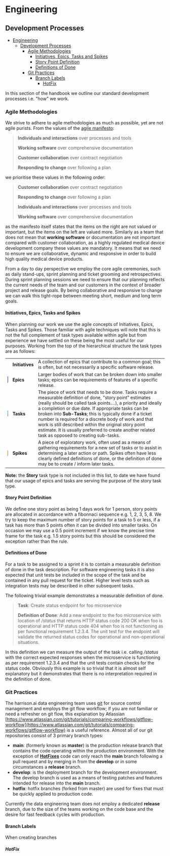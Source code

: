 # Engineering
## Development Processes

- [Engineering](#engineering)
  - [Development Processes](#development-processes)
    - [Agile Methodologies](#agile-methodologies)
      - [Initiatives, Epics, Tasks and Spikes](#initiatives-epics-tasks-and-spikes)
      - [Story Point Definition](#story-point-definition)
      - [Definitions of Done](#definitions-of-done)
    - [Git Practices](#git-practices)
      - [Branch Labels](#branch-labels)
        - [HotFix](#hotfix)

In this section of the handbook we outline our standard development processes i.e. "how" we work.  


### Agile Methodologies

We strive to adhere to agile methodologies as much as possible, yet are not agile purists.  From the values of the [agile manifesto](https://www.atlassian.com/agile/manifesto): 

> **Individuals and interactions** over processes and tools
>
> **Working software** over comprehensive documentation
>
> **Customer collaboration** over contract negotiation 
>
> **Responding to change** over following a plan 

we prioritise these values in the following order:

> **Customer collaboration** over contract negotiation 
>
> **Responding to change** over following a plan 
>
> **Individuals and interactions** over processes and tools
>
> **Working software** over comprehensive documentation


as the manifesto itself states that the items on the right are not valued or important, but the items on the left are valued more.  Similarly as a team that does not mean that **working software** or documentation 
are not important compared with customer collaboration, as a highly regulated medical device development company these values are mandatory.   It means that we need to ensure we are collaborative, dynamic and responsive 
in order to build high quality medical device products. 

From a day to day perspective we employ the core agile ceremonies, such as daily stand-ups, sprint planning and ticket grooming and retrospectives.  During sprint planning sessions we need to ensure that our planning reflects the current needs of the team and our customers in the context of broader project and release goals.  By being collaborative and responsive to change we can walk this tight-rope between meeting short, medium and long term goals.


#### Initiatives, Epics, Tasks and Spikes

When planning our work we use the agile concepts of Initiatives, Epics, Tasks and Spikes.  Those familiar with agile techniques will note that this is not the full complement of task types available within agile but from experience we have settled on these being the most useful for our purposes.  Working from the top of the hierarchical structure the task types are as follows:

<table style="border: none;">
<tr><td style="vertical-align: middle; border: none;"></td><td style="vertical-align: middle; border: none;"><strong>Initiatives</strong></td><td style="vertical-align: middle; border: none;">A collection of epics that contribute to a common goal; this is often, but not necessarily a specific software release.</td></tr>
<tr><td style="vertical-align: middle; border: none;"><img src="./images/epic.svg" alt="epic" style="height:20px; vertical-align: bottom; border: none;"/></td><td style="vertical-align: middle; border: none;"><strong>Epics</strong></td><td style="vertical-align: middle; border: none;">Larger bodies of work that can be broken down into smaller tasks; epics can be requirements of features of a specific release.</td></tr>
<tr><td style="vertical-align: middle; border: none;"><img src="./images/task.svg" alt="epic" style="height:20px; vertical-align: bottom; border: none;"/></td><td style="vertical-align: middle; border: none;"><strong>Tasks</strong></td><td style="vertical-align: middle; border: none;">The piece of work that needs to be done.  Tasks require a measurable definition of done, "story point" estimates (really should be called task points....), a priority and ideally a completion or due date.  If appropriate tasks can be broken into <strong>Sub-Tasks</strong>; this is typically done if a ticket number is required for a discrete body of work and that work is still described within the original story point estimate.  It is usually preferred to create another related task as opposed to creating sub-tasks.</td></tr>
<tr><td style="vertical-align: middle; border: none;"><img src="./images/spike.svg" alt="epic" style="height:20px; vertical-align: bottom; border: none;"/></td><td style="vertical-align: middle; border: none;"><strong>Spikes</strong></td><td style="vertical-align: middle; border: none;">A piece of exploratory work, often used as a means of gathering requirements for a new set of tasks or to assist in determining a later action or path.  Spikes often have less clearly defined definitions of done, or the definition of done may be to create / inform later tasks.</td></tr>
</table>

**Note:** the **Story** task type is not included in this list, to date we have found that our usage of epics and tasks are serving the purpose of the story task type.

#### Story Point Definition

We define one story point as being 1 days work for 1 person, story points are allocated in accordance with a fibonnaci sequence e.g. 1, 2, 3, 5, 8.  We try to keep the maximum number of story points for a task to 5 or less, if a task has more than 5 points often it can be divided into smaller tasks.  On occasion we may use a 0.5 point increment if we know the precise time frame for the task e.g. 1.5 story points but this should be considered the exception rather than the rule.

#### Definitions of Done

For a task to be assigned to a sprint it is to contain a measurable definition of done in the task description.  For software engineering tasks it is also expected that unit tests be included in the scope of the task and be contained in any pull request for the ticket.  Higher level tests such as integration tests may be described in other subsequent tasks.

The following trivial example demonstrates a measurable definition of done.
> **Task**: Create status endpoint for foo microservice
>
> **Definition of Done**:  Add a new endpoint to the foo microservice with location of */status* that returns HTTP status code 200 OK when foo is operational and HTTP status code 404 when foo is not functioning as per functional requirement 1.2.3.4.  The unit test for the endpoint will validate the returned status codes for operational and non-operational situations.

In this definition we can measure the output of the task i.e. calling */status* with the correct expected responses when the microservice is functioning as per requirement 1.2.3.4 and that the unit tests contain checks for the status code.  Obviously this example is so trivial that it is almost self explanatory but it demonstrates that there is no interpretation required in the definition of done. 

### Git Practices

The harrison.ai data engineering team uses [git](https://git-scm.com/) for source control management and employs the git flow workflow; if you are not familiar or need a refresher on git flow, this explanation by Atlassian [https://www.atlassian.com/git/tutorials/comparing-workflows/gitflow-workflow](https://www.atlassian.com/git/tutorials/comparing-workflows/gitflow-workflow) is a useful reference.  Almost all of our git repositories consist of 3 primary branch types:

* **main**: (formerly known as **master**) is the production release branch that contains the code operating within the production environment.  With the exception of [**HotFixes**](#hotfix) code can only reach the **main** branch following a pull request and by merging in from the **develop** or in some circumstances a **release** branch.
* **develop**: is the deployment branch for the development environment.  The develop branch is used as a means of testing patches and features intended for release into the **main** branch.
* **hotfix**: hotfix branches (forked from master) are used for fixes that must be quickly applied to production code.

Currently the data engineering team does not employ a dedicated **release** branch, due to the size of the teams working on the code base and the desire for fast feedback cycles with production. 

#### Branch Labels

When creating branches 

##### HotFix